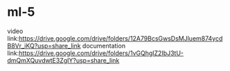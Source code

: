 # ml-5

video link:https://drive.google.com/drive/folders/12A79BcsGwsDsMJluem874ycdB8Vr_iKQ?usp=share_link
documentation link:https://drive.google.com/drive/folders/1vGQhgIZ2IbJ3tU-dmQmXQuvdwtE3ZgIY?usp=share_link
